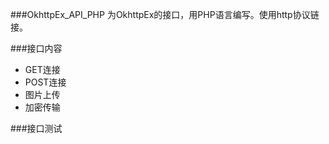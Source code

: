 ###OkhttpEx_API_PHP
为OkhttpEx的接口，用PHP语言编写。使用http协议链接。

###接口内容
* GET连接
* POST连接
* 图片上传
* 加密传输

###接口测试

